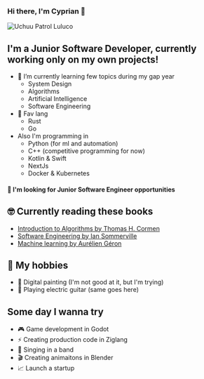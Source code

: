 ### Hi there, I'm Cyprian 👋
![Uchuu Patrol Luluco](https://github.com/cpprian/cpprian/Uchuu-Patrol-Luluco.gif)

## I'm a Junior Software Developer, currently working only on my own projects!

- 🌱 I’m currently learning few topics during my gap year
  - System Design
  - Algorithms
  - Artificial Intelligence
  - Software Engineering
- 🥰 Fav lang
  - Rust
  - Go
- Also I'm programming in
  - Python (for ml and automation)
  - C++ (competitive programming for now)
  - Kotlin & Swift
  - NextJs
  - Docker & Kubernetes
#### 🔭 I'm looking for Junior Software Engineer opportunities

## 🤓 Currently reading these books
  - [Introduction to Algorithms by Thomas H. Cormen](https://www.amazon.com/Introduction-Algorithms-3rd-MIT-Press/dp/0262033844)
  - [Software Engineering by Ian Sommerville](https://www.amazon.com/Software-Engineering-10th-Ian-Sommerville/dp/0133943038)
  - [Machine learning by Aurélien Géron](https://www.amazon.com/Hands-Machine-Learning-Scikit-Learn-TensorFlow/dp/1098125975)
  
## 💃 My hobbies
- 🎨 Digital painting (I'm not good at it, but I'm trying)
- 🎸 Playing electric guitar (same goes here)

## Some day I wanna try
- 🎮 Game development in Godot
- ⚡️ Creating production code in Ziglang
- 🎤 Singing in a band
- 🎬 Creating animaitons in Blender
- 📈 Launch a startup
